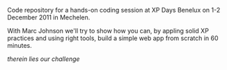 Code repository for a hands-on coding session at XP Days Benelux on 1-2 December 2011 in Mechelen.

With Marc Johnson we'll try to show how you can, by appling solid XP practices and using right tools, build a simple web app from scratch in 60 minutes.

*therein lies our challenge*

